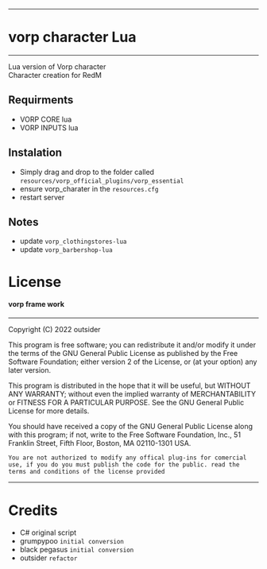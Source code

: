 ***
# vorp character Lua 
***
Lua version of Vorp character <br>
Character creation for RedM 


## Requirments

* VORP CORE lua
* VORP INPUTS lua

## Instalation
* Simply drag and drop to the folder called `resources/vorp_official_plugins/vorp_essential`
* ensure vorp_charater in the `resources.cfg`
* restart server

## Notes

*  update `vorp_clothingstores-lua`
*  update `vorp_barbershop-lua`


# License

#### vorp frame work
***
Copyright (C) 2022 outsider

This program is free software; you can redistribute it and/or modify it under the terms of the GNU General Public License as published by the Free Software Foundation; either version 2 of the License, or (at your option) any later version.

This program is distributed in the hope that it will be useful, but WITHOUT ANY WARRANTY; without even the implied warranty of MERCHANTABILITY or FITNESS FOR A PARTICULAR PURPOSE. See the GNU General Public License for more details.

You should have received a copy of the GNU General Public License along with this program; if not, write to the Free Software Foundation, Inc., 51 Franklin Street, Fifth Floor, Boston, MA 02110-1301 USA.

`You are not authorized to modify any offical plug-ins for comercial use, if you do you must publish the code for the public. read the terms and conditions of the license provided`

***

# Credits

* C# original script 
* grumpypoo  `initial conversion`
* black pegasus `initial conversion`
* outsider  `refactor`








